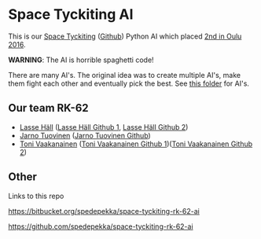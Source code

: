 # Space Tyckiting AI

This is our [Space Tyckiting][space-tyckiting] ([Github][github]) Python AI which placed [2nd in Oulu 2016][results].

**WARNING**: The AI is horrible spaghetti code!

There are many AI's. The original idea was to create multiple AI's, make them fight each other and eventually pick the best. See [this folder](clients/python/tyckiting_client/ai) for AI's.

## Our team RK-62

* [Lasse Häll][lasse] ([Lasse Häll Github 1][lasse-gh1], [Lasse Häll Github 2][lasse-gh2])
* [Jarno Tuovinen][jarno] ([Jarno Tuovinen Github][jarno-gh])
* [Toni Vaakanainen][toni] ([Toni Vaakanainen Github 1][toni-gh1])([Toni Vaakanainen Github 2][toni-gh2])

## Other

Links to this repo

https://bitbucket.org/spedepekka/space-tyckiting-rk-62-ai

https://github.com/spedepekka/space-tyckiting-rk-62-ai


[space-tyckiting]: http://spacetyckiting.futurice.com/
[github]: https://github.com/futurice/space-tyckiting
[results]: http://challonge.com/space_tyckiting_oulu
[jarno]: https://www.linkedin.com/in/jarnotuovinen
[jarno-gh]: https://github.com/spedepekka
[toni]: https://www.linkedin.com/in/toni-vaakanainen
[toni-gh1]: https://github.com/ToniVaakanainen
[toni-gh2]: https://github.com/TVaakanainen
[lasse]: https://www.linkedin.com/in/halllasse/
[lasse-gh1]: https://github.com/LasseHall
[lasse-gh2]: https://github.com/domestus
